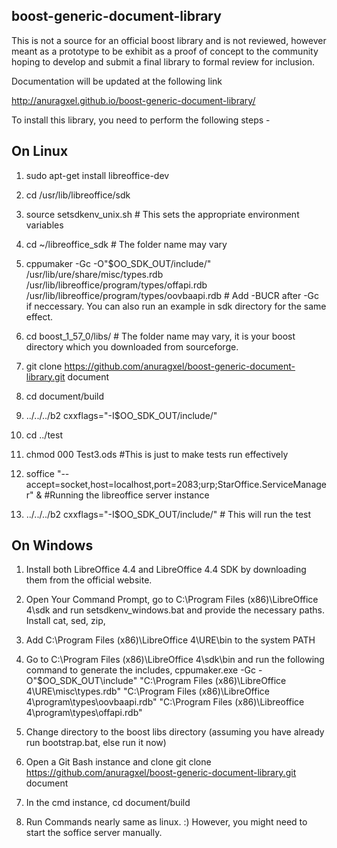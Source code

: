 boost-generic-document-library
------------------------------

This is not a source for an official boost library and is
not reviewed, however meant as a prototype to be exhibit 
as a proof of concept to the community hoping to develop and submit
a final library to formal review for inclusion.

Documentation will be updated at the following link

http://anuragxel.github.io/boost-generic-document-library/

To install this library, you need to perform the following steps -

On Linux
--------

1.  sudo apt-get install libreoffice-dev

2.  cd /usr/lib/libreoffice/sdk

3.  source setsdkenv\_unix.sh       # This sets the appropriate environment variables

4.  cd ~/libreoffice\_sdk           # The folder name may vary

5.  cppumaker -Gc -O"$OO\_SDK\_OUT/include/" /usr/lib/ure/share/misc/types.rdb /usr/lib/libreoffice/program/types/offapi.rdb /usr/lib/libreoffice/program/types/oovbaapi.rdb         # Add -BUCR after -Gc if neccessary. You can also run an example in sdk directory for the same effect.

6.  cd boost\_1\_57\_0/libs/ 	# The folder name may vary, it is your boost directory which you downloaded from sourceforge.

7.  git clone https://github.com/anuragxel/boost-generic-document-library.git document

8.  cd document/build

9.  ../../../b2 cxxflags="-I$OO\_SDK\_OUT/include/"

10. cd ../test

11. chmod 000 Test3.ods #This is just to make tests run effectively

12. soffice "--accept=socket,host=localhost,port=2083;urp;StarOffice.ServiceManager" &  #Running the libreoffice server instance

13. ../../../b2 cxxflags="-I$OO\_SDK\_OUT/include/"   # This will run the test

On Windows
----------

1. Install both LibreOffice 4.4 and LibreOffice 4.4 SDK by downloading them from the official website.

2. Open Your Command Prompt, go to C:\\Program Files (x86)\\LibreOffice 4\\sdk and run setsdkenv_windows.bat and provide the necessary paths. Install cat, sed, zip, 

3. Add C:\\Program Files (x86)\\LibreOffice 4\\URE\\bin to the system PATH

4. Go to C:\\Program Files (x86)\\LibreOffice 4\\sdk\\bin and run the following command to generate the includes,
   cppumaker.exe -Gc -O"$OO_SDK_OUT\\include" "C:\\Program Files (x86)\\LibreOffice 4\\URE\\misc\\types.rdb" "C:\\Program Files (x86)\\LibreOffice 4\\program\\types\\oovbaapi.rdb" "C:\\Program Files (x86)\\Libreoffice 4\\program\\types\\offapi.rdb"

5. Change directory to the boost libs directory (assuming you have already run bootstrap.bat, else run it now)

6. Open a Git Bash instance and clone 
	git clone https://github.com/anuragxel/boost-generic-document-library.git document 

7. In the cmd instance, cd document/build

8. Run Commands nearly same as linux. :) However, you might need to start the soffice server manually. 